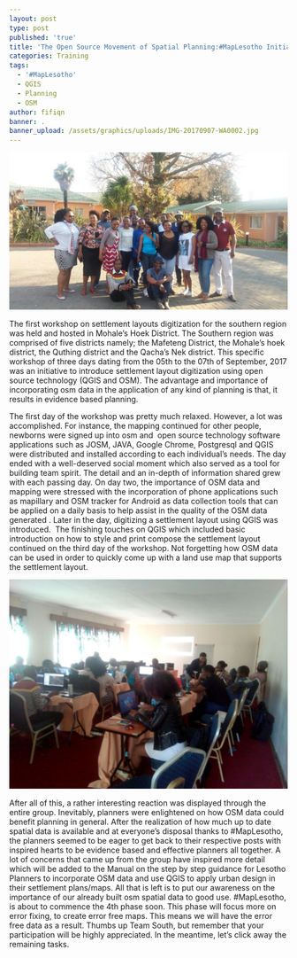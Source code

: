 ```yaml
---
layout: post
type: post
published: 'true'
title: 'The Open Source Movement of Spatial Planning:#MapLesotho Initiative'
categories: Training
tags:
  - '#MapLesotho'
  - QGIS
  - Planning
  - OSM
author: fifiqn
banner: .
banner_upload: /assets/graphics/uploads/IMG-20170907-WA0002.jpg
---
```

![Group Photo](/assets/graphics/uploads/IMG-20170907-WA0013.jpg)

The first workshop on settlement layouts digitization for the southern region was held and hosted in Mohale’s Hoek District. The Southern region was comprised of five districts namely; the Mafeteng District, the Mohale’s hoek district, the Quthing district and the Qacha’s Nek district. This specific workshop of three days dating from the 05th to the 07th of September, 2017 was an initiative to introduce settlement layout digitization using open source technology (QGIS and OSM). The advantage and importance of incorporating osm data in the application of any kind of planning is that, it results in evidence based planning.

The first day of the workshop was pretty much relaxed. However, a lot was accomplished. For instance, the mapping continued for other people, newborns were signed up into osm and  open source technology software applications such as JOSM, JAVA, Google Chrome, Postgresql and QGIS were distributed and installed according to each individual’s needs. The day ended with a well-deserved social moment which also served as a tool for building team spirit. The detail and an in-depth of information shared grew with each passing day. On day two, the importance of OSM data and mapping were stressed with the incorporation of phone applications such as mapillary and OSM tracker for Android as data collection tools that can be applied on a daily basis to help assist in the quality of the OSM data generated . Later in the day, digitizing a settlement layout using QGIS was introduced.  The finishing touches on QGIS which included basic introduction on how to style and print compose the settlement layout continued on the third day of the workshop. Not forgetting how OSM data can be used in order to quickly come up with a land use map that supports the settlement layout.

![null](/assets/graphics/uploads/IMG-20170908-WA0000.jpg)

After all of this, a rather interesting reaction was displayed through the entire group. Inevitably, planners were enlightened on how OSM data could benefit planning in general. After the realization of how much up to date spatial data is available and at everyone’s disposal thanks to #MapLesotho, the planners seemed to be eager to get back to their respective posts with inspired hearts to be evidence based and effective planners all together. A lot of concerns that came up from the group have inspired more detail which will be added to the Manual on the step by step guidance for Lesotho Planners to incorporate OSM data and use QGIS to apply urban design in their settlement plans/maps. All that is left is to put our awareness on the importance of our already built osm spatial data to good use. #MapLesotho, is about to commence the 4th phase soon. This phase will focus more on error fixing, to create error free maps. This means we will have the error free data as a result. Thumbs up Team South, but remember that your participation will be highly appreciated. In the meantime, let’s click away the remaining tasks.
